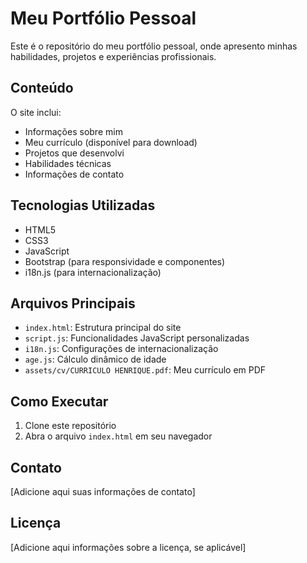 # Meu Portfólio Pessoal

Este é o repositório do meu portfólio pessoal, onde apresento minhas habilidades, projetos e experiências profissionais.

## Conteúdo

O site inclui:

- Informações sobre mim
- Meu currículo (disponível para download)
- Projetos que desenvolvi
- Habilidades técnicas
- Informações de contato

## Tecnologias Utilizadas

- HTML5
- CSS3
- JavaScript
- Bootstrap (para responsividade e componentes)
- i18n.js (para internacionalização)

## Arquivos Principais

- `index.html`: Estrutura principal do site
- `script.js`: Funcionalidades JavaScript personalizadas
- `i18n.js`: Configurações de internacionalização
- `age.js`: Cálculo dinâmico de idade
- `assets/cv/CURRICULO HENRIQUE.pdf`: Meu currículo em PDF

## Como Executar

1. Clone este repositório
2. Abra o arquivo `index.html` em seu navegador

## Contato

[Adicione aqui suas informações de contato]

## Licença

[Adicione aqui informações sobre a licença, se aplicável]
